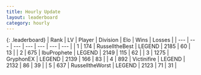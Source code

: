 ```yaml
---
title: Hourly Update
layout: leaderboard
category: hourly
---
```


{: .leaderboard}
| Rank | LV | Player | Division | Elo | Wins | Losses |
| --- | --- | --- | --- | --- | --- | --- |
| <span data-change="0">1</span> | 174 | <span title="ID: 547266">RusselltheBest</span> | LEGEND | <span data-change="0">2185</span> | <span data-change="0">60</span> | <span data-change="0">13</span> |
| <span data-change="0">2</span> | 675 | <span title="ID: 362352">IbuProphete</span> | LEGEND | <span data-change="0">2149</span> | <span data-change="0">115</span> | <span data-change="0">62</span> |
| <span data-change="0">3</span> | 1275 | <span title="ID: 315148">GryphonEX</span> | LEGEND | <span data-change="0">2139</span> | <span data-change="0">166</span> | <span data-change="0">83</span> |
| <span data-change="0">4</span> | 892 | <span title="ID: 112242">Victinifire</span> | LEGEND | <span data-change="0">2132</span> | <span data-change="0">86</span> | <span data-change="0">39</span> |
| <span data-change="0">5</span> | 637 | <span title="ID: 388751">RusselltheWorst</span> | LEGEND | <span data-change="0">2123</span> | <span data-change="0">71</span> | <span data-change="0">31</span> |